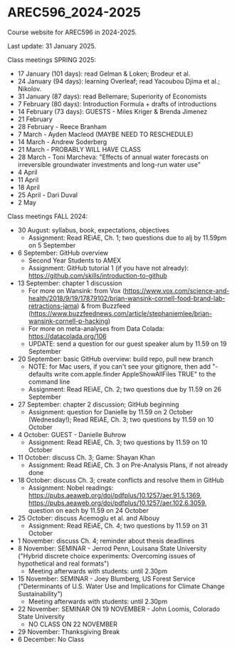 # AREC596_2024-2025
Course website for AREC596 in 2024-2025. 

Last update: 31 January 2025.

Class meetings SPRING 2025:
- 17 January (101 days): read Gelman & Loken; Brodeur et al. 
- 24 January (94 days): learning Overleaf; read Yacoubou Djima et al.; Nikolov.
- 31 January (87 days): read Bellemare; Superiority of Economists 
- 7 February (80 days): Introduction Formula + drafts of introductions 
- 14 February (73 days): GUESTS - Miles Kriger & Brenda Jimenez 
- 21 February
- 28 February - Reece Branham
- 7 March - Ayden Macleod (MAYBE NEED TO RESCHEDULE)
- 14 March - Andrew Soderberg
- 21 March - PROBABLY WILL HAVE CLASS
- 28 March - Toni Marcheva: "Effects of annual water forecasts on irreversible groundwater investments and long-run water use"
- 4 April
- 11 April
- 18 April
- 25 April - Dari Duval
- 2 May

Class meetings FALL 2024:
- 30 August: syllabus, book, expectations, objectives
  - Assignment: Read REiAE, Ch. 1; two questions due to alj by 11.59pm on 5 September 
- 6 September: GitHub overview
  - Second Year Students to AMEX
  - Assignment: GitHub tutorial 1 (if you have not already): https://github.com/skills/introduction-to-github
- 13 September: chapter 1 discussion
  - For more on Wansink: from Vox (https://www.vox.com/science-and-health/2018/9/19/17879102/brian-wansink-cornell-food-brand-lab-retractions-jama) & from Buzzfeed (https://www.buzzfeednews.com/article/stephaniemlee/brian-wansink-cornell-p-hacking)
  - For more on meta-analyses from Data Colada: https://datacolada.org/106
  - UPDATE: send a question for our guest speaker alum by 11.59 on 19 September
- 20 September: basic GitHub overview: build repo, pull new branch
  - NOTE: for Mac users, if you can't see your gitignore, then add "- defaults write com.apple.finder AppleShowAllFiles TRUE" to the command line
  - Assignment: Read REiAE, Ch. 2; two questions due by 11.59 on 26 September
- 27 September: chapter 2 discussion; GitHub beginning
  - Assignment: question for Danielle by 11.59 on 2 October (Wednesday!); Read REiAE, Ch. 3; two questions by 11.59 on 10 October
- 4 October: GUEST - Danielle Buhrow
  - Assignment: Read REiAE, Ch. 3; two questions by 11.59 on 10 October
- 11 October: discuss Ch. 3; Game: Shayan Khan
  - Assignment: Read REiAE, Ch. 3 on Pre-Analysis Plans, if not already done
- 18 October: discuss Ch. 3; create conflicts and resolve them in GitHub
  - Assignment: Nobel readings: https://pubs.aeaweb.org/doi/pdfplus/10.1257/aer.91.5.1369, https://pubs.aeaweb.org/doi/pdfplus/10.1257/aer.102.6.3059, question on each by 11.59 on 24 October
- 25 October: discuss Acemoglu et al. and Albouy
  - Assignment: Read REiAE, Ch. 4; two questions by 11.59 on 31 October
- 1 November: discuss Ch. 4; reminder about thesis deadlines
- 8 November: SEMINAR - Jerrod Penn, Louisana State University ("Hybrid discrete choice experiments: Overcoming issues of hypothetical and real formats")
  - Meeting afterwards with students: until 2.30pm 
- 15 November: SEMINAR - Joey Blumberg, US Forest Service ("Determinants of U.S. Water Use and Implications for Climate Change Sustainability")
  - Meeting afterwards with students: until 2.30pm
- 22 November: SEMINAR ON 19 NOVEMBER - John Loomis, Colorado State University
  - NO CLASS ON 22 NOVEMBER
- 29 November: Thanksgiving Break
- 6 December: No Class 
